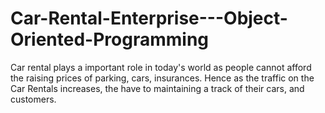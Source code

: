 # Car-Rental-Enterprise---Object-Oriented-Programming
Car rental plays a important role in today's world as people cannot afford the raising prices of parking, cars, insurances. Hence as the traffic on the Car Rentals increases, the have to maintaining a track of their cars, and customers.
